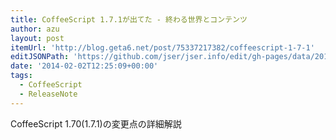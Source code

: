 ```yaml
---
title: CoffeeScript 1.7.1が出てた - 終わる世界とコンテンツ
author: azu
layout: post
itemUrl: 'http://blog.geta6.net/post/75337217382/coffeescript-1-7-1'
editJSONPath: 'https://github.com/jser/jser.info/edit/gh-pages/data/2014/02/index.json'
date: '2014-02-02T12:25:09+00:00'
tags:
  - CoffeeScript
  - ReleaseNote
---
```

CoffeeScript 1.70(1.7.1)の変更点の詳細解説
